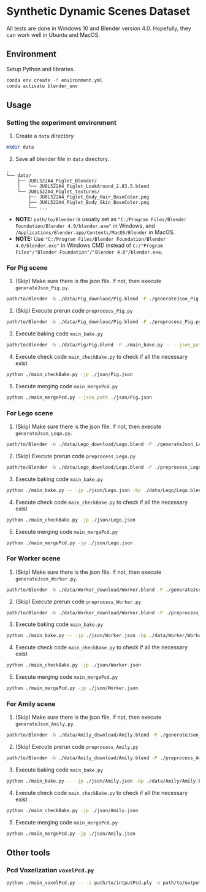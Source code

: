 # Synthetic Dynamic Scenes Dataset

All tests are done in Windows 10 and Blender version 4.0.
Hopefully, they can work well in Ubuntu and MacOS.

## Environment
Setup Python and libraries.
```bash
conda env create -f environment.yml
conda activate blender_env
```

## Usage

### Setting the experiment environment

1. Create a `data` directory
```bash
mkdir data
```

2. Save all blender file in `data` directory.  
```
.
└── data/
    ├── JU0L522A4_Piglet_Blender/
    │   └── JU0L522A4_Piglet_LookAround_2.83.5.blend
    └── JU0L522A4_Piglet_textures/
        ├── JU0L522A4_Piglet_Body_Hair_BaseColor.png
        ├── JU0L522A4_Piglet_Body_Skin_BaseColor.png
        └── ...
```

- **NOTE:** `path/to/Blender` is usually set as `"C:/Program Files/Blender Foundation/Blender 4.0/blender.exe"` in Windows, and `/Applications/Blender.app/Contents/MacOS/Blender` in MacOS.
- **NOTE:** Use `"C:/Program Files/Blender Foundation/Blender 4.0/blender.exe"` in Windows CMD instead of `C:/"Program Files"/"Blender Foundation"/"Blender 4.0"/blender.exe`.

### For Pig scene

1. (Skip) Make sure there is the json file.
If not, then execute `generateJson_Pig.py`.
```bash
path/to/Blender -b ./data/Pig_download/Pig.blend -P ./generateJson_Pig.py
```

2. (Skip) Execute prerun code `preprocess_Pig.py` 
```bash
path/to/Blender -b ./data/Pig_download/Pig.blend -P ./preprocess_Pig.py
```

3. Execute baking code `main_bake.py` 
```bash
path/to/Blender -b ./data/Pig/Pig.blend -P ./main_bake.py -- --json_path ./json/Pig.json
```

4. Execute check code `main_checkBake.py` to check if all the necessary exist
```bash
python ./main_checkBake.py -jp ./json/Pig.json
```

5. Execute merging code `main_mergePcd.py` 
```bash
python ./main_mergePcd.py --json_path ./json/Pig.json
```

### For Lego scene

1. (Skip) Make sure there is the json file.
If not, then execute `generateJson_Lego.py`.
```bash
path/to/Blender -b ./data/Lego_download/Lego.blend -P ./generateJson_Lego.py
```

2. (Skip) Execute prerun code `preprocess_Lego.py`
```bash
path/to/Blender -b ./data/Lego_download/Lego.blend -P ./preprocess_Lego.py
```

3. Execute baking code `main_bake.py` 
```bash
python ./main_bake.py -- -jp ./json/Lego.json -bp ./data/Lego/Lego.blend
```

4. Execute check code `main_checkBake.py` to check if all the necessary exist
```bash
python ./main_checkBake.py -jp ./json/Lego.json
```

5. Execute merging code `main_mergePcd.py` 
```bash
python ./main_mergePcd.py -jp ./json/Lego.json
```

### For Worker scene

1. (Skip) Make sure there is the json file.
If not, then execute `generateJson_Worker.py`.
```bash
path/to/Blender -b ./data/Worker_download/Worker.blend -P ./generateJson_Worker.py
```

2. (Skip) Execute prerun code `preprocess_Worker.py` 
```bash
path/to/Blender -b ./data/Worker_download/Worker.blend -P ./preprocess_Worker.py
```

3. Execute baking code `main_bake.py` 
```bash
python ./main_bake.py -- -jp ./json/Worker.json -bp ./data/Worker/Worker.blend
```

4. Execute check code `main_checkBake.py` to check if all the necessary exist
```bash
python ./main_checkBake.py -jp ./json/Worker.json
```

5. Execute merging code `main_mergePcd.py` 
```bash
python ./main_mergePcd.py -jp ./json/Worker.json
```

### For Amily scene

1. (Skip) Make sure there is the json file.
If not, then execute `generateJson_Amily.py`.
```bash
path/to/Blender -b ./data/Amily_download/Amily.blend -P ./generateJson_Amily.py
```

2. (Skip) Execute prerun code `preprocess_Amily.py` 
```bash
path/to/Blender -b ./data/Amily_download/Amily.blend -P ./preprocess_Amily.py
```

3. Execute baking code `main_bake.py` 
```bash
python ./main_bake.py -- -jp ./json/Amily.json -bp ./data/Amily/Amily.blend
```

4. Execute check code `main_checkBake.py` to check if all the necessary exist
```bash
python ./main_checkBake.py -jp ./json/Amily.json
```

5. Execute merging code `main_mergePcd.py` 
```bash
python ./main_mergePcd.py -jp ./json/Amily.json
```

## Other tools

### Pcd Voxelization `voxelPcd.py`

```bash
python ./main_voxelPcd.py -- -i path/to/intputPcd.ply -o path/to/outputPcd.ply -v 0.01
```
